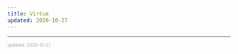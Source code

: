 ```yaml
---
title: Virtue
updated: 2020-10-27
---
```


---

<sup><sub><font color="#a6a6a6">updated: 2020-10-27</font></sub></sup>
